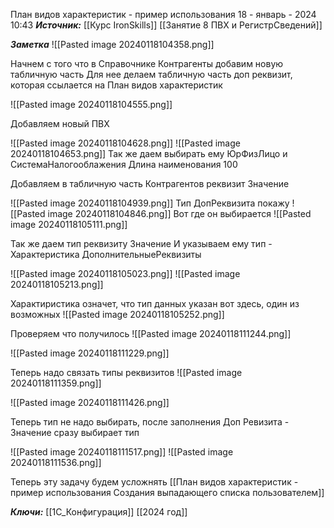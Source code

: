 
План видов характеристик - пример использования
 18 - январь - 2024  10:43 
***Источник:***  [[Курс IronSkills]] [[Занятие 8 ПВХ и РегистрСведений]]

***Заметка*** 
![[Pasted image 20240118104358.png]]

Начнем с того что в Справочнике Контрагенты добавим новую табличную часть
Для нее делаем табличную часть доп реквизит, которая ссылается на План видов характеристик

![[Pasted image 20240118104555.png]]


Добавляем новый ПВХ

![[Pasted image 20240118104628.png]]
![[Pasted image 20240118104653.png]]
Так же даем выбирать ему ЮрФизЛицо и СистемаНалогооблажения
Длина наименования 100

Добавляем в табличную часть Контрагентов реквизит Значение


![[Pasted image 20240118104939.png]]
Тип ДопРеквизита  покажу 
![[Pasted image 20240118104846.png]]
Вот где он выбирается
![[Pasted image 20240118105111.png]]

Так же даем тип реквизиту Значение
И указываем ему тип - Характеристика ДополнительныеРеквизиты

![[Pasted image 20240118105023.png]]
![[Pasted image 20240118105213.png]]

Характиристика означет, что тип данных указан вот здесь, один из возможных
![[Pasted image 20240118105252.png]]


Проверяем что получилось
![[Pasted image 20240118111244.png]]

![[Pasted image 20240118111229.png]]


Теперь надо связать типы реквизитов
![[Pasted image 20240118111359.png]]

![[Pasted image 20240118111426.png]]

Теперь тип не надо выбирать, после заполнения Доп Ревизита  - Значение сразу выбирает тип

![[Pasted image 20240118111517.png]]
![[Pasted image 20240118111536.png]]

Теперь эту задачу будем усложнять
[[План видов характеристик - пример использования Создания выпадающего списка пользователем]]

***Ключи:*** [[1С_Конфигурация]] [[2024 год]]